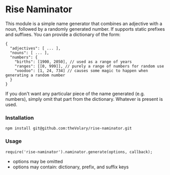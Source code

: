 # Rise Naminator

This module is a simple name generator that combines an adjective with a noun, followed by a randomly generated number.  If supports static prefixes and suffixes.  You can provide a dictionary of the form:

    {
      "adjectives": [ ... ],
      "nouns": [ ... ],
      "numbers": {
        "births": [1900, 2050], // used as a range of years
        "ranges": [[0, 999]], // purely a range of numbers for random use
        "voodoo": [1, 24, 734] // causes some magic to happen when generating a random number
      }
    }

If you don't want any particular piece of the name generated (e.g. numbers), simply omit that part from the dictionary.  Whatever is present is used.  
  
### Installation
`npm install git@github.com:theVolary/rise-naminator.git`

### Usage
`require('rise-naminator').naminator.generate(options, callback);`

* options may be omitted
* options may contain: dictionary, prefix, and suffix keys